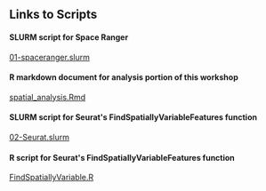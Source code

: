 ## Links to Scripts


#### SLURM script for Space Ranger
[01-spaceranger.slurm](scripts/01-spaceranger.slurm)

#### R markdown document for analysis portion of this workshop
[spatial_analysis.Rmd](spatial_analysis.Rmd)

#### SLURM script for Seurat's FindSpatiallyVariableFeatures function
[02-Seurat.slurm](scripts/02-Seurat.slurm)

#### R script for Seurat's FindSpatiallyVariableFeatures function
[FindSpatiallyVariable.R](scripts/FindSpatiallyVariable.R)
